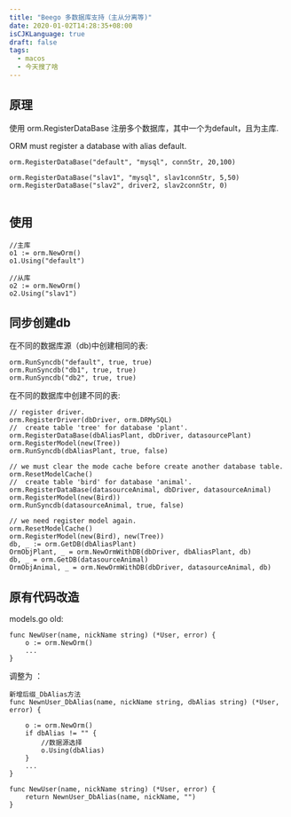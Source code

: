 ```yaml
---
title: "Beego 多数据库支持（主从分离等)"
date: 2020-01-02T14:28:35+08:00
isCJKLanguage: true
draft: false
tags:
  - macos
  - 今天搜了啥
---
```


 
## 原理

使用 orm.RegisterDataBase 注册多个数据库，其中一个为default，且为主库. 

ORM must register a database with alias default.

<!--more-->
```
orm.RegisterDataBase("default", "mysql", connStr, 20,100)

orm.RegisterDataBase("slav1", "mysql", slav1connStr, 5,50)
orm.RegisterDataBase("slav2", driver2, slav2connStr, 0)
        
```

## 使用 

```
//主库
o1 := orm.NewOrm()
o1.Using("default")
	
//从库
o2 := orm.NewOrm()
o2.Using("slav1")
```

## 同步创建db

在不同的数据库源（db)中创建相同的表:

```
orm.RunSyncdb("default", true, true)
orm.RunSyncdb("db1", true, true)
orm.RunSyncdb("db2", true, true)
```

在不同的数据库中创建不同的表:

```
// register driver.
orm.RegisterDriver(dbDriver, orm.DRMySQL)
//  create table 'tree' for database 'plant'.
orm.RegisterDataBase(dbAliasPlant, dbDriver, datasourcePlant)
orm.RegisterModel(new(Tree))
orm.RunSyncdb(dbAliasPlant, true, false)

// we must clear the mode cache before create another database table.
orm.ResetModelCache()
//  create table 'bird' for database 'animal'.
orm.RegisterDataBase(datasourceAnimal, dbDriver, datasourceAnimal)
orm.RegisterModel(new(Bird))
orm.RunSyncdb(datasourceAnimal, true, false)

// we need register model again.
orm.ResetModelCache()
orm.RegisterModel(new(Bird), new(Tree))
db, _ := orm.GetDB(dbAliasPlant)
OrmObjPlant, _ = orm.NewOrmWithDB(dbDriver, dbAliasPlant, db)
db, _ = orm.GetDB(datasourceAnimal)
OrmObjAnimal, _ = orm.NewOrmWithDB(dbDriver, datasourceAnimal, db)

```

## 原有代码改造

models.go old: 

```
func NewUser(name, nickName string) (*User, error) {
	o := orm.NewOrm()
	...
}
```

调整为 ：  

```
新增后缀_DbAlias方法
func NewnUser_DbAlias(name, nickName string, dbAlias string) (*User, error) {

	o := orm.NewOrm()
	if dbAlias != "" {
		//数据源选择
		o.Using(dbAlias)
	}
	... 
}

func NewUser(name, nickName string) (*User, error) {
	return NewnUser_DbAlias(name, nickName, "")
}
```


